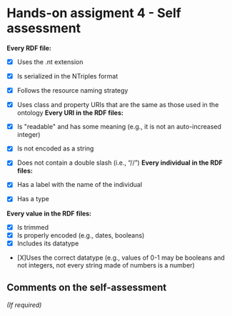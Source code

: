 # Hands-on assigment 4 - Self assessment

**Every RDF file:**

- [X] Uses the .nt extension
- [X] Is serialized in the NTriples format
- [X] Follows the resource naming strategy
- [X] Uses class and property URIs that are the same as those used in the ontology 
**Every URI in the RDF files:**

- [X] Is "readable" and has some meaning (e.g., it is not an auto-increased integer)
- [X] Is not encoded as a string
- [X] Does not contain a double slash (i.e., “//”) 
**Every individual in the RDF files:**

- [X] Has a label with the name of the individual
- [X] Has a type

**Every value in the RDF files:**

- [X] Is trimmed
- [X] Is properly encoded (e.g., dates, booleans)
- [X] Includes its datatype
- [X]Uses the correct datatype (e.g., values of 0-1 may be booleans and not integers, not every string made of numbers is a number)

## Comments on the self-assessment
_(If required)_